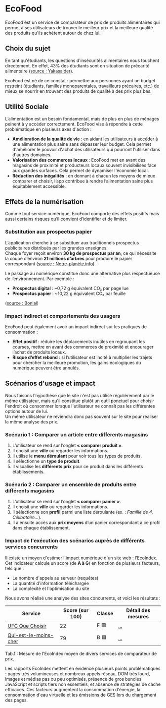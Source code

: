 # EcoFood

EcoFood est un service de comparateur de prix de produits alimentaires qui permet à ses utilisateurs de trouver le meilleur prix et la meilleure qualité des produits qu'ils achètent autour de chez lui.

## Choix du sujet
En tant qu'étudiants, les questions d'insécurités alimentaires nous touchent directement. En effet, 43% des étudiants sont en situation de précarité alimentaire ([source : Yakasaider](https://www.yakasaider.fr/article/wp-content/uploads/2023/12/CMV329.pdf)).

EcoFood est né de ce constat : permettre aux personnes ayant un budget restreint (étudiants, familles monoparentales, travailleurs précaires, etc.) de mieux se nourrir en trouvant des produits de qualité à des prix plus bas.
## Utilité Sociale
L’alimentation est un besoin fondamental, mais de plus en plus de ménages peinent à y accéder correctement. EcoFood vise à répondre à cette problématique en plusieurs axes d'action :

- **Amélioration de la qualité de vie** : en aidant les utilisateurs à accéder à une alimentation plus saine sans dépasser leur budget. Cela permet d'améliorer le pouvoir d'achat des utilisateurs qui pourront l'utiliser dans d'autres domaines.
- **Valorisation des commerces locaux** : EcoFood met en avant des magasins de proximité et producteurs locaux souvent invisibilisés face aux grandes surfaces. Cela permet de dynamiser l'économie local.
- **Réduction des inégalités** : en donnant à chacun les moyens de mieux comparer et choisir, l’app contribue à rendre l’alimentation saine plus équitablement accessible.


## Effets de la numérisation
Comme tout service numérique, EcoFood comporte des effets positifs mais aussi certains risques qu’il convient d’identifier et de limiter.  

### Substitution aux prospectus papier  
L’application cherche à se substituer aux traditionnels prospectus publicitaires distribués par les grandes enseignes.  
Chaque foyer reçoit environ **30 kg de prospectus par an**, ce qui nécessite la coupe d’environ **21 millions d’arbres** pour produire le papier correspondant ([source : Notre-planète.info](https://www.notre-planete.info/actualites/2573-prospectus-papier-publicite?utm_source=chatgpt.com)).  

Le passage au numérique constitue donc une alternative plus respectueuse de l’environnement. Par exemple :  
- **Prospectus digital** : ~0,72 g équivalent CO₂ par page lue  
- **Prospectus papier** : ~10,22 g équivalent CO₂ par feuille  

([source : Bonial](https://www.bonial.fr/info/empreinte-carbone-prospectus/?utm_source=chatgpt.com))  

### Impact indirect et comportements des usagers  
EcoFood peut également avoir un impact indirect sur les pratiques de consommation :  
- **Effet positif** : réduire les déplacements inutiles en regroupant les courses, mettre en avant des commerces de proximité et encourager l’achat de produits locaux.  
- **Risque d’effet rebond** : si l’utilisateur est incité à multiplier les trajets pour chercher la meilleure promotion, les gains écologiques du numérique peuvent être annulés.  

## Scénarios d'usage et impact
Nous faisons l'hypothèse que le site n'est pas utilisé régulièrement par le même utilisateur, mais qu'il constitue plutôt un outil ponctuel pour choisir l'endroit où consommer lorsque l'utilisateur ne connaît pas les différentes options autour de lui.  
Un même utilisateur ne reviendra donc pas souvent sur le site pour réaliser la même analyse des prix.

### Scénario 1 : Comparer un article entre différents magasins
1. L’utilisateur se rend sur l’onglet **« comparer produit »**.  
2. Il choisit une **ville** où regarder les informations.  
3. Il utilise le **menu déroulant** pour voir tous les types de produits.  
4. Il sélectionne un **type de produit**.  
5. Il visualise les **différents prix** pour ce produit dans les différents établissements.

### Scénario 2 : Comparer un ensemble de produits entre différents magasins
1. L’utilisateur se rend sur l’onglet **« comparer panier »**.  
2. Il choisit une **ville** où regarder les informations.  
3. Il sélectionne son **profil** parmi une liste déroulante (ex. : *Famille de 4, Célibataire…*).  
4. Il a ensuite accès aux **prix moyens** d’un panier correspondant à ce profil dans chaque établissement.

### Impact de l'exécution des scénarios auprès de différents services concurrents
Il existe un moyen d'estimer l'impact numérique d'un site web : [l’EcoIndex](https://www.ecoindex.fr/).  
Cet indicateur calcule un score (de **A à G**) en fonction de plusieurs facteurs, tels que :  

- Le nombre d'appels au serveur (requêtes)  
- La quantité d'information téléchargée  
- La complexité et l'optimisation du site  

Nous avons réalisé une analyse des sites concurrents, et voici les résultats :  

| Service              | Score (sur 100) | Classe | Détail des mesures |
|----------------------|-----------------|--------|---------------------|
| [UFC Que Choisir](https://www.quechoisir.org/)      | 22               | F 🟪   | [...](./benchmark/UFC_QueChoisir/ecoindex-environmental-statement.md)                 |
| [Qui-est-le-moins-cher](https://www.quiestlemoinscher.com/)| 79              | B 🟩   | [...](./benchmark/QuiEstLeMoinsCher/ecoindex-environmental-statement.md)                 |
Tab.1 : Mesure de l'EcoIndex moyen de divers services de comparateur de prix.

Les rapports EcoIndex mettent en évidence plusieurs points problématiques : pages très volumineuses et nombreux appels réseau, DOM très lourd, images et médias pas ou peu optimisés, présence de gros bundles JavaScript et scripts tiers non essentiels, et absence de stratégies de cache efficaces. Ces facteurs augmentent la consommation d'énergie, la consommation d'eau virtuelle et les émissions de GES lors du chargement des pages.